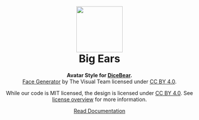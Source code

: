 <h1 align="center"><img src="https://dicebear.com/api/big-ears/1.svg" width="124" /> <br />Big Ears</h1>
<p align="center">
  <strong>Avatar Style for <a href="https://dicebear.com/">DiceBear</a>.</strong><br />
    <a href="https://www.figma.com/community/file/986078800058673824">Face Generator</a>
    by The Visual Team
    licensed under
      <a href="https://creativecommons.org/licenses/by/4.0/">CC BY 4.0</a>.
</p>

<p align="center">
  While our code is MIT licensed, the design is licensed under
    <a href="https://creativecommons.org/licenses/by/4.0/">CC BY 4.0</a>.
  See <a href="https://dicebear.com/licenses">license overview</a> for more information.
</p>

<p align="center">
  <a href="https://dicebear.com/styles/big-ears">
    Read Documentation
  </a>
</p>
